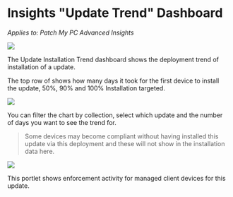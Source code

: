 # Insights "Update Trend" Dashboard

_Applies to: Patch My PC Advanced Insights_

![](../../../.gitbook/assets/image-\(311\).png)

The Update Installation Trend dashboard shows the deployment trend of installation of a update.

The top row of shows how many days it took for the first device to install the update, 50%, 90% and 100% Installation targeted.

![](../../../.gitbook/assets/image-\(312\).png)

You can filter the chart by collection, select which update and the number of days you want to see the trend for.

> Some devices may become compliant without having installed this update via this deployment and these will not show in the installation data here.

![](../../../.gitbook/assets/image-\(313\).png)

This portlet shows enforcement activity for managed client devices for this update.
